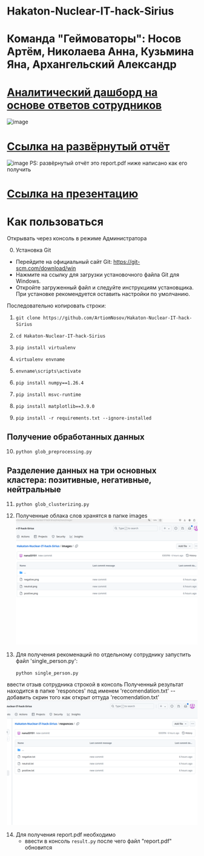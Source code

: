 # Hakaton-Nuclear-IT-hack-Sirius
# Команда "Геймоваторы": Носов Артём, Николаева Анна, Кузьмина Яна, Архангельский Александр
# [Аналитический дашборд на основе ответов сотрудников](https://datalens.yandex/u5r6316442j6h)
![image](https://github.com/user-attachments/assets/813efad9-d424-4915-b0a4-3e960f210947)
# [Ссылка на развёрнутый отчёт](https://disk.yandex.ru/i/3mXH5qQ0W0Agcw)
![image](https://github.com/user-attachments/assets/19885956-abf8-43dc-8f45-e8efc972c3ba)
PS: развёрнутый отчёт это report.pdf ниже написано как его получить
# [Ссылка на презентацию](https://disk.yandex.ru/i/W_1JKQPiAnZ-qQ)
# Как пользоваться
Открывать через консоль в режиме Администратора

0. Установка Git
- Перейдите на официальный сайт Git: https://git-scm.com/download/win
- Нажмите на ссылку для загрузки установочного файла Git для Windows.
- Откройте загруженный файл и следуйте инструкциям установщика. При установке рекомендуется оставить настройки по умолчанию.

Последовательно копировать строки:

1. ```git clone https://github.com/ArtiomNosov/Hakaton-Nuclear-IT-hack-Sirius```

2. ```cd Hakaton-Nuclear-IT-hack-Sirius```

3. ```pip install virtualenv```

4. ```virtualenv envname```

5. ```envname\scripts\activate```

6. ```pip install numpy==1.26.4```

7. ```pip install msvc-runtime```
   
8. ```pip install matplotlib==3.9.0```

9. ```pip install -r requirements.txt --ignore-installed```

## Получение обработанных данных

10. ```python glob_preprocessing.py```

## Разделение данных на три основных кластера: позитивные, негативные, нейтральные

11. ```python glob_clusterizing.py```

12. Полученные облака слов хранятся в папке images 
![image](https://github.com/nana33151/attachements/raw/main/image.png)
13. Для получения рекоменаций по отдельному сотруднику запустить файл 'single_person.py':

    ```python single_person.py```

   ввести отзыв сотрудника строкой в консоль
   Полученный результат находится в папке 'responces' под именем 'recomendation.txt' -- добавить скрин того как открыт оттуда 'recomendation.txt'
 ![image](https://github.com/nana33151/attachements/raw/main/responce.png)  

14. Для получения report.pdf необходимо
    - ввести в консоль ```result.py``` после чего файл "report.pdf" обновится
